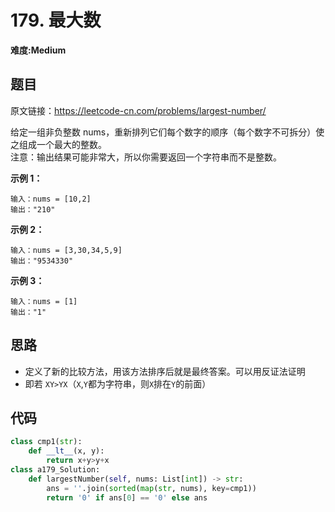 # 179. 最大数
**难度:Medium**
## 题目
原文链接：https://leetcode-cn.com/problems/largest-number/

给定一组非负整数 nums，重新排列它们每个数字的顺序（每个数字不可拆分）使之组成一个最大的整数。  
注意：输出结果可能非常大，所以你需要返回一个字符串而不是整数。

**示例 1：**
```
输入：nums = [10,2]
输出："210"
```
**示例 2：**
```
输入：nums = [3,30,34,5,9]
输出："9534330"
```
**示例 3：**
```
输入：nums = [1]
输出："1"
```

## 思路
* 定义了新的比较方法，用该方法排序后就是最终答案。可以用反证法证明
* 即若 `XY>YX`（`X`,`Y`都为字符串，则`X`排在`Y`的前面）

## 代码
```python
class cmp1(str):
    def __lt__(x, y):
        return x+y>y+x
class a179_Solution:
    def largestNumber(self, nums: List[int]) -> str:
        ans = ''.join(sorted(map(str, nums), key=cmp1))
        return '0' if ans[0] == '0' else ans
```
